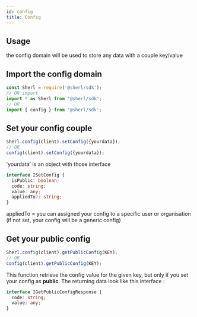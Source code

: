```yaml
---
id: config
title: Config
---
```


## Usage
the config domain will be used to store any data with a couple key/value

## Import the config domain
```ts
const Sherl = require('@sherl/sdk');
// OR import
import * as Sherl from '@sherl/sdk';
// OR
import { config } from '@sherl/sdk';
```

## Set your config couple
```ts
Sherl.config(client).setConfig({yourdata});
// OR
config(client).setConfig({yourdata});
```
'yourdata' is an object with those interface
```ts
interface ISetConfig {
  isPublic: boolean;
  code: string;
  value: any;
  appliedTo?: string;
}
```
appliedTo  = you can assigned your config to a specific user or organisation (if not set, your config will be a generic config)

## Get your public config
```ts
Sherl.config(client).getPublicConfig(KEY);
// OR
config(client).getPublicConfig(KEY);
```
This function retrieve the config value for the given key, but only if you set your config as <b>public</b>.
The returning data look like this interface :
```ts
interface IGetPublicConfigResponse {
  code: string;
  value: any;
}
```
